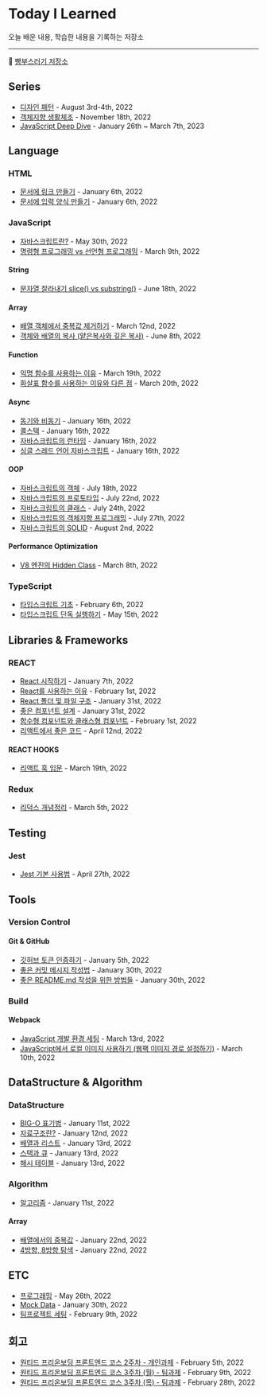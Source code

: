 # Today I Learned

오늘 배운 내용, 학습한 내용을 기록하는 저장소

---

:bread: [빵부스러기 저장소](https://github.com/brad-go/TIL/blob/master/BreadCrumbs.md)

## Series

- [디자인 패턴](./Series/DesignPattern/README.md) - August 3rd-4th, 2022
- [객체지향 생활체조](./Series/ObjectCalisthenics.md) - November 18th, 2022
- [JavaScript Deep Dive](./Series/JavaScriptDeepDive/README.md) - January 26th ~ March 7th, 2023

## Language

### HTML

- [문서에 링크 만들기](https://github.com/brad-go/TIL/blob/master/HTML/Links.md) - January 6th, 2022
- [문서에 입력 양식 만들기](https://github.com/brad-go/TIL/blob/master/HTML/Forms.md) - January 6th, 2022

### JavaScript

- [자바스크립트란?](./JavaScript/WhatIsJavaScript.md) - May 30th, 2022
- [명령형 프로그래밍 vs 선언형 프로그래밍](./JavaScript/ProgrammingWay.md) - March 9th, 2022

#### String

- [문자열 잘라내기 slice() vs substring()](./JavaScript/stringSlicing.md) - June 18th, 2022

#### Array

- [배열 객체에서 중복값 제거하기](./JavaScript/RemoveOverlap.md) - March 12nd, 2022
- [객체와 배열의 복사 (얕은복사와 깊은 복사)](./JavaScript/CopyingObjectsAndArrays.md) - June 8th, 2022

#### Function

- [익명 함수를 사용하는 이유](./JavaScript/AnonymousFunction.md) - March 19th, 2022
- [화살표 함수를 사용하는 이유와 다른 점](./JavaScript/ArrowFunction.md) - March 20th, 2022

#### Async

- [동기와 비동기](./JavaScript/Sync&Async.md) - January 16th, 2022
- [콜스택](./JavaScript/Callstack.md) - January 16th, 2022
- [자바스크립트의 런타임](./JavaScript/Runtime.md) - January 16th, 2022
- [싱글 스레드 언어 자바스크립트](./JavaScript/SingleThreaded.md) - January 16th, 2022

#### OOP

- [자바스크립트의 객체](./JavaScript/OOP/Object.md) - July 18th, 2022
- [자바스크립트의 프로토타입](./JavaScript/OOP/Prototype.md) - July 22nd, 2022
- [자바스크립트의 클래스](./JavaScript/OOP/Class.md) - July 24th, 2022
- [자바스크립트의 객체지향 프로그래밍](./JavaScript/OOP/OOPinJavaScript.md) - July 27th, 2022
- [자바스크립트의 SOLID](./JavaScript/OOP/SOLID.md) - August 2nd, 2022

#### Performance Optimization

- [V8 엔진의 Hidden Class](./JavaScript/hiddenClass.md) - March 8th, 2022

### TypeScript

- [타입스크립트 기초](./TypeScript/basic.md) - February 6th, 2022
- [타입스크립트 단독 실행하기](./TypeScript/RunTypeScript.md) - May 15th, 2022

## Libraries & Frameworks

### REACT

- [React 시작하기](https://github.com/brad-go/TIL/blob/master/React/StartingReact.md) - January 7th, 2022
- [React를 사용하는 이유](./React/WhyReact.md) - February 1st, 2022
- [React 폴더 및 파일 구조](./React/TheStructureOfReact.md) - January 31st, 2022
- [좋은 컴포넌트 설계](./React/ComponentDesign.md) - January 31st, 2022
- [함수형 컴포넌트와 클래스형 컴포넌트](./React/FunctionalAndClassComponent.md) - February 1st, 2022
- [리액트에서 좋은 코드](./React/CleanCodeReact.md) - April 12nd, 2022

#### REACT HOOKS

- [리액트 훅 입문](./React/ReactHooks.md) - March 19th, 2022

### Redux

- [리덕스 개념정리](./Redux/ConceptOfRedux.md) - March 5th, 2022

## Testing

### Jest

- [Jest 기본 사용법](./Test/BasicJest.md) - April 27th, 2022

## Tools

### Version Control

#### Git & GitHub

- [깃허브 토큰 인증하기](https://github.com/brad-go/TIL/blob/master/Git/AuthenticationWithToken.md) - January 5th, 2022
- [좋은 커밋 메시지 작성법](./Git/HowToWriteAGitCommitMessage.md) - January 30th, 2022
- [좋은 README.md 작성을 위한 방법들](./Git/HowToWriteAGoodReadMe.md) - January 30th, 2022

### Build

#### Webpack

- [JavaScript 개발 환경 세팅](./Webpack/DevelopmentSetting.md) - March 13rd, 2022
- [JavaScript에서 로컬 이미지 사용하기 (웹팩 이미지 경로 설정하기)](./Webpack/SettingImagePath.md) - March 10th, 2022

## DataStructure & Algorithm

### DataStructure

- [BIG-O 표기법](https://github.com/brad-go/TIL/blob/master/DataStructure&Algorithm/DataStructure/BigO.md) - January 11st, 2022
- [자료구조란?](https://github.com/brad-go/TIL/blob/master/DataStructure&Algorithm/DataStructure/WhatIsDataStructure.md) - January 12nd, 2022
- [배열과 리스트](./DataStructure&Algorithm/DataStructure/List.md) - January 13rd, 2022
- [스택과 큐](./DataStructure&Algorithm/DataStructure/StackQueue.md) - January 13rd, 2022
- [해시 테이블](./DataStructure&Algorithm/DataStructure/HashTable.md) - January 13rd, 2022

### Algorithm

- [알고리즘](https://github.com/brad-go/Til/blob/master/DataStructure&Algorithm/Algorithm/Algorithm.md) - January 11st, 2022

#### Array

- [배열에서의 중복값](./DataStructure&Algorithm/Algorithm/Array/duplicateValueInArray.md) - January 22nd, 2022
- [4방향, 8방향 탐색](./DataStructure&Algorithm/Algorithm/Array/directionExplore.md) - January 22nd, 2022

## ETC

- [프로그래밍](./ETC/Programming.md) - May 26th, 2022
- [Mock Data](./ETC/MockData.md) - January 30th, 2022
- [팀프로젝트 세팅](./ProjectReview/TeamProjectSettings.md) - February 9th, 2022

## 회고

- [원티드 프리온보딩 프론트엔드 코스 2주차 - 개인과제](./ProjectReview/Ggumim.md) - February 5th, 2022
- [원티드 프리온보딩 프론트엔드 코스 3주차 (월) - 팀과제](./ProjectReview/PartnersDashboard.md) - February 9th, 2022
- [원티드 프리온보딩 프론트엔드 코스 3주차 (목) - 팀과제](./ProjectReview/Messenger.md) - February 28th, 2022
